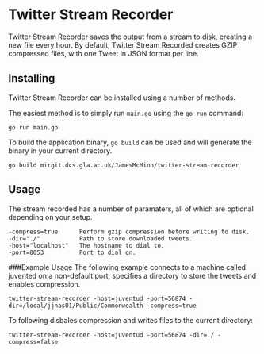 # Twitter Stream Recorder
Twitter Stream Recorder saves the output from a stream to disk, creating a new file every hour.
By default, Twitter Stream Recorded creates GZIP compressed files, with one Tweet in JSON format
per line.

## Installing
Twitter Stream Recorder can be installed using a number of methods.

The easiest method is to simply run `main.go` using the `go run` command: 

    go run main.go

To build the application binary, `go build` can be used and will generate
the binary in your current directory.

    go build mirgit.dcs.gla.ac.uk/JamesMcMinn/twitter-stream-recorder


## Usage
The stream recorded has a number of paramaters, all of which are optional depending on your setup.

    -compress=true      Perform gzip compression before writing to disk.
    -dir="./"           Path to store downloaded tweets.
    -host="localhost"   The hostname to dial to.
    -port=8053          Port to dial on.

###Example Usage
The following example connects to a machine called juvented on a non-default port, specifies a directory
to store the tweets and enables compression.

    twitter-stream-recorder -host=juventud -port=56874 -dir=/local/jjnas01/Public/Commonwealth -compress=true

To following disbales compression and writes files to the current directory:

    twitter-stream-recorder -host=juventud -port=56874 -dir=./ -compress=false